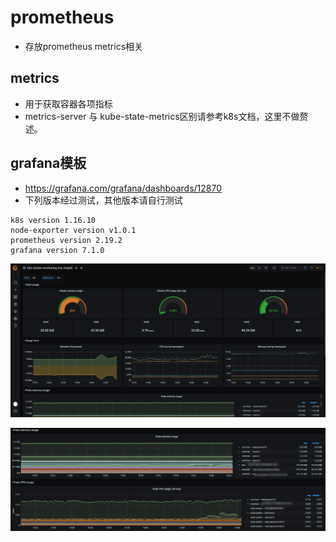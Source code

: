 # prometheus
* 存放prometheus  metrics相关

## metrics
* 用于获取容器各项指标
* metrics-server 与 kube-state-metrics区别请参考k8s文档，这里不做赘述。

## grafana模板
* https://grafana.com/grafana/dashboards/12870
* 下列版本经过测试，其他版本请自行测试
```
k8s version 1.16.10
node-exporter version v1.0.1
prometheus version 2.19.2
grafana version 7.1.0
```

![grafana-1](../images/grafana-1.png)

![grafana-2](../images/grafana-2.png)

